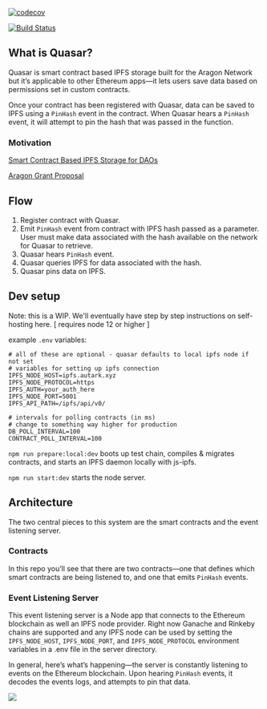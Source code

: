 [![codecov](https://codecov.io/gh/openworklabs/quasar/branch/primary/graph/badge.svg)](https://codecov.io/gh/openworklabs/quasar)

[![Build Status](https://travis-ci.org/openworklabs/quasar.svg?branch=primary)](https://travis-ci.org/openworklabs/quasar)

## What is Quasar?

Quasar is smart contract based IPFS storage built for the Aragon Network but it’s applicable to other Ethereum apps—it lets users save data based on permissions set in custom contracts.

Once your contract has been registered with Quasar, data can be saved to IPFS using a `PinHash` event in the contract. When Quasar hears a `PinHash` event, it will attempt to pin the hash that was passed in the function.

### Motivation

[Smart Contract Based IPFS Storage for DAOs](https://medium.com/open-work-labs/smart-contract-based-ipfs-storage-for-daos-39c145f3042d)

[Aragon Grant Proposal](https://github.com/aragon/flock/blob/master/teams/Autark/2019_ANV-3.md#08---facilitating-smart-contract-based-ipfs-pinning)

## Flow

1. Register contract with Quasar.
2. Emit `PinHash` event from contract with IPFS hash passed as a parameter. User must make data associated with the hash available on the network for Quasar to retrieve.
3. Quasar hears `PinHash` event.
4. Quasar queries IPFS for data associated with the hash.
5. Quasar pins data on IPFS.

## Dev setup

Note: this is a WIP. We'll eventually have step by step instructions on self-hosting here.
[ requires node 12 or higher ]

example `.env` variables:

```
# all of these are optional - quasar defaults to local ipfs node if not set
# variables for setting up ipfs connection
IPFS_NODE_HOST=ipfs.autark.xyz
IPFS_NODE_PROTOCOL=https
IPFS_AUTH=your_auth_here
IPFS_NODE_PORT=5001
IPFS_API_PATH=/ipfs/api/v0/

# intervals for polling contracts (in ms)
# change to something way higher for production
DB_POLL_INTERVAL=100
CONTRACT_POLL_INTERVAL=100
```

`npm run prepare:local:dev` boots up test chain, compiles & migrates contracts, and starts an IPFS daemon locally with js-ipfs.
<br />

`npm run start:dev` starts the node server.

## Architecture

The two central pieces to this system are the smart contracts and the event listening server.

### Contracts

In this repo you’ll see that there are two contracts—one that defines which smart contracts are being listened to, and one that emits `PinHash` events.

### Event Listening Server

This event listening server is a Node app that connects to the Ethereum blockchain as well an IPFS node provider. Right now Ganache and Rinkeby chains are supported and any IPFS node can be used by setting the `IPFS_NODE_HOST`, `IPFS_NODE_PORT`, and `IPFS_NODE_PROTOCOL` environment variables in a .env file in the server directory.

In general, here’s what’s happening—the server is constantly listening to events on the Ethereum blockchain. Upon hearing `PinHash` events, it decodes the events logs, and attempts to pin that data.

![](https://miro.medium.com/max/2880/1*nxldVNAwwSPRUBqPyEyE7A.png)
